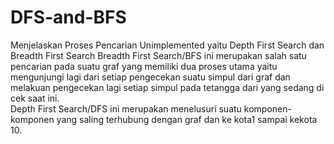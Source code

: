 # DFS-and-BFS
Menjelaskan Proses Pencarian Unimplemented yaitu Depth First Search dan Breadth First Search
Breadth First Search/BFS ini merupakan salah satu pencarian pada suatu graf yang memiliki dua proses utama yaitu mengunjungi lagi dari setiap pengecekan suatu simpul dari graf dan melakuan pengecekan lagi setiap simpul pada tetangga dari yang sedang di cek saat ini.  
Depth First Search/DFS ini merupakan menelusuri suatu komponen-komponen yang saling terhubung dengan graf dan ke kota1 sampai kekota 10.
